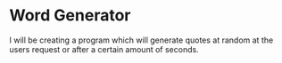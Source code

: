 # Word Generator
I will be creating a program which will generate quotes at random at the users request or after a certain amount of seconds.
